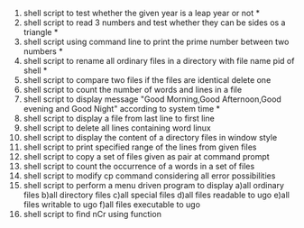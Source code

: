 1) shell script to test whether the given year is a leap year or not   *
2) shell script to read 3 numbers and test whether they can be sides os a triangle *
3) shell script using command line to print the prime number between two numbers *
4) shell script to rename all ordinary files in a directory with file name pid of shell *
5) shell script to compare two files if the files are identical delete one
6) shell script to count the number of words and lines in a file
7) shell script to display message "Good Morning,Good Afternoon,Good evening and Good Night" according to system time *
8) shell script to display a file from last line to first line
9) shell script to delete all lines containing word linux
10) shell script to display the content of a directory files in window style
11) shell script to print specified range of the lines from given files
12) shell script to copy a set of files given as pair at command prompt
13) shell script to count the occurrence of a words in a set of files
14) shell script to modify cp command considering all error possibilities
15) shell script to perform a menu driven program to display
	a)all ordinary files
	b)all directory files
	c)all special files
	d)all files readable to ugo
	e)all files writable to ugo
	f)all files executable to ugo
16) shell script to find nCr using function

